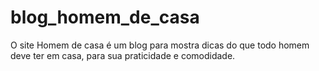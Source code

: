 # blog_homem_de_casa
O site Homem de casa é um blog para mostra dicas do que todo homem deve ter em casa, para sua praticidade e comodidade.
